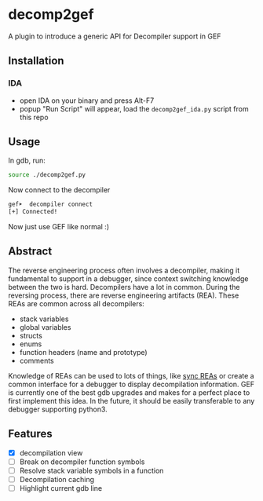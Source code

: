 # decomp2gef
A plugin to introduce a generic API for Decompiler support in GEF

## Installation
### IDA
- open IDA on your binary and press Alt-F7
- popup "Run Script" will appear, load the `decomp2gef_ida.py` script from this repo

## Usage 
In gdb, run:
```bash
source ./decomp2gef.py
```

Now connect to the decompiler
```bash
gef➤  decompiler connect
[+] Connected! 
```

Now just use GEF like normal :)

## Abstract
The reverse engineering process often involves a decompiler, making it fundamental to
support in a debugger, since context switching knowledge between the two is hard. Decompilers
have a lot in common. During the reversing process, there are reverse engineering artifacts (REA).
These REAs are common across all decompilers:
- stack variables
- global variables
- structs
- enums
- function headers (name and prototype)
- comments

Knowledge of REAs can be used to lots of things, like [sync REAs](https://github.com/angr/binsync) or
create a common interface for a debugger to display decompilation information. GEF is currently
one of the best gdb upgrades and makes for a perfect place to first implement this idea. In the future,
it should be easily transferable to any debugger supporting python3.

## Features
- [X] decompilation view
- [ ] Break on decompiler function symbols
- [ ] Resolve stack variable symbols in a function
- [ ] Decompilation caching
- [ ] Highlight current gdb line